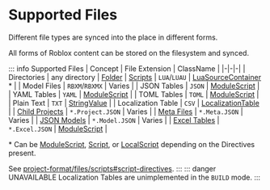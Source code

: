 # Supported Files

Different file types are synced into the place in different forms.

All forms of Roblox content can be stored on the filesystem and synced.

::: info Supported Files
| Concept | File Extension | ClassName |
|-|-|-|
| Directories | any directory | [Folder](https://create.roblox.com/docs/reference/engine/classes/Folder)
| [Scripts](/lync/project-format/files/scripts) | `LUA`/`LUAU` | [LuaSourceContainer](https://create.roblox.com/docs/reference/engine/classes/LuaSourceContainer) * |
| Model Files | `RBXM`/`RBXMX` | Varies |
| JSON Tables | `JSON` | [ModuleScript](https://create.roblox.com/docs/reference/engine/classes/ModuleScript) |
| YAML Tables | `YAML` | [ModuleScript](https://create.roblox.com/docs/reference/engine/classes/ModuleScript) |
| TOML Tables | `TOML` | [ModuleScript](https://create.roblox.com/docs/reference/engine/classes/ModuleScript) |
| Plain Text | `TXT` | [StringValue](https://create.roblox.com/docs/reference/engine/classes/StringValue) |
| Localization Table | `CSV` | [LocalizationTable](https://create.roblox.com/docs/reference/engine/classes/LocalizationTable) |
| [Child Projects](/lync/project-format/project/project-file) | `*.Project.JSON` | Varies |
| [Meta Files](/lync/project-format/files/meta-files) | `*.Meta.JSON` | Varies |
| [JSON Models](/lync/project-format/files/json-models) | `*.Model.JSON` | Varies |
| [Excel Tables](/lync/project-format/files/excel-tables) | `*.Excel.JSON` | [ModuleScript](https://create.roblox.com/docs/reference/engine/classes/ModuleScript) |

\* Can be [ModuleScript](https://create.roblox.com/docs/reference/engine/classes/ModuleScript), [Script](https://create.roblox.com/docs/reference/engine/classes/Script), or [LocalScript](https://create.roblox.com/docs/reference/engine/classes/LocalScript) depending on the Directives present.

See [project-format/files/scripts#script-directives](/lync/project-format/files/scripts#script-directives).
:::
::: danger UNAVAILABLE
Localization Tables are unimplemented in the `BUILD` mode.
:::
